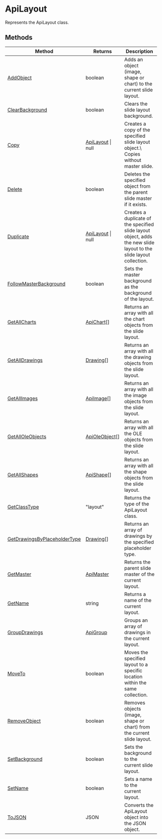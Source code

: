 # ApiLayout

Represents the ApiLayout class.


## Methods

| Method | Returns | Description |
| ------ | ------- | ----------- |
| [AddObject](./Methods/AddObject.md) | boolean | Adds an object (image, shape or chart) to the current slide layout. |
| [ClearBackground](./Methods/ClearBackground.md) | boolean | Clears the slide layout background. |
| [Copy](./Methods/Copy.md) | [ApiLayout](../ApiLayout/ApiLayout.md) \| null | Creates a copy of the specified slide layout object.\ Copies without master slide. |
| [Delete](./Methods/Delete.md) | boolean | Deletes the specified object from the parent slide master if it exists. |
| [Duplicate](./Methods/Duplicate.md) | [ApiLayout](../ApiLayout/ApiLayout.md) \| null | Creates a duplicate of the specified slide layout object, adds the new slide layout to the slide layout collection. |
| [FollowMasterBackground](./Methods/FollowMasterBackground.md) | boolean | Sets the master background as the background of the layout. |
| [GetAllCharts](./Methods/GetAllCharts.md) | [ApiChart](../ApiChart/ApiChart.md)[] | Returns an array with all the chart objects from the slide layout. |
| [GetAllDrawings](./Methods/GetAllDrawings.md) | [Drawing](../Enumeration/Drawing.md)[] | Returns an array with all the drawing objects from the slide layout. |
| [GetAllImages](./Methods/GetAllImages.md) | [ApiImage](../ApiImage/ApiImage.md)[] | Returns an array with all the image objects from the slide layout. |
| [GetAllOleObjects](./Methods/GetAllOleObjects.md) | [ApiOleObject](../ApiOleObject/ApiOleObject.md)[] | Returns an array with all the OLE objects from the slide layout. |
| [GetAllShapes](./Methods/GetAllShapes.md) | [ApiShape](../ApiShape/ApiShape.md)[] | Returns an array with all the shape objects from the slide layout. |
| [GetClassType](./Methods/GetClassType.md) | "layout" | Returns the type of the ApiLayout class. |
| [GetDrawingsByPlaceholderType](./Methods/GetDrawingsByPlaceholderType.md) | [Drawing](../Enumeration/Drawing.md)[] | Returns an array of drawings by the specified placeholder type. |
| [GetMaster](./Methods/GetMaster.md) | [ApiMaster](../ApiMaster/ApiMaster.md) | Returns the parent slide master of the current layout. |
| [GetName](./Methods/GetName.md) | string | Returns a name of the current layout. |
| [GroupDrawings](./Methods/GroupDrawings.md) | [ApiGroup](../ApiGroup/ApiGroup.md) | Groups an array of drawings in the current layout. |
| [MoveTo](./Methods/MoveTo.md) | boolean | Moves the specified layout to a specific location within the same collection. |
| [RemoveObject](./Methods/RemoveObject.md) | boolean | Removes objects (image, shape or chart) from the current slide layout. |
| [SetBackground](./Methods/SetBackground.md) | boolean | Sets the background to the current slide layout. |
| [SetName](./Methods/SetName.md) | boolean | Sets a name to the current layout. |
| [ToJSON](./Methods/ToJSON.md) | JSON | Converts the ApiLayout object into the JSON object. |
